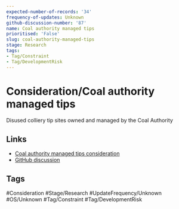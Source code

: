 ```yaml
---
expected-number-of-records: '34'
frequency-of-updates: Unknown
github-discussion-number: '87'
name: Coal authority managed tips
prioritised: 'False'
slug: coal-authority-managed-tips
stage: Research
tags:
- Tag/Constraint
- Tag/DevelopmentRisk
---
```


# Consideration/Coal authority managed tips

Disused colliery tip sites owned and managed by the Coal Authority

## Links

* [Coal authority managed tips consideration](https://design.planning.data.gov.uk/planning-consideration/coal-authority-managed-tips)
* [GitHub discussion](https://github.com/digital-land/data-standards-backlog/discussions/87)

## Tags

#Consideration #Stage/Research #UpdateFrequency/Unknown #OS/Unknown #Tag/Constraint #Tag/DevelopmentRisk